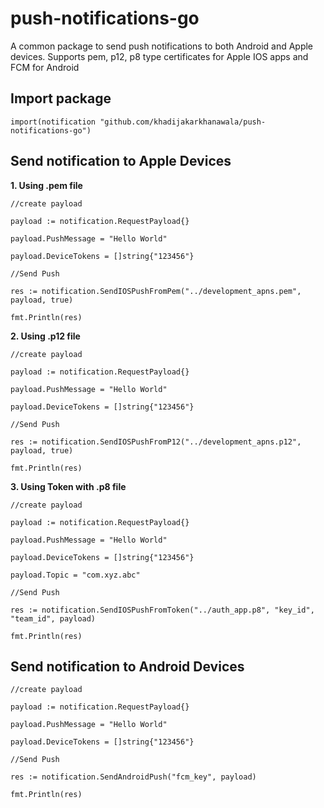 # push-notifications-go

A common package to send push notifications to both Android and Apple devices. Supports pem, p12, p8 type certificates for Apple IOS apps and FCM for Android

## Import package

`import(notification "github.com/khadijakarkhanawala/push-notifications-go")`

## Send notification to Apple Devices

**1. Using .pem file**

`//create payload`

`payload := notification.RequestPayload{}`

`payload.PushMessage = "Hello World"`

`payload.DeviceTokens = []string{"123456"}`

`//Send Push`

`res := notification.SendIOSPushFromPem("../development_apns.pem", payload, true)`

`fmt.Println(res)`

**2. Using .p12 file**

`//create payload`

`payload := notification.RequestPayload{}`

`payload.PushMessage = "Hello World"`

`payload.DeviceTokens = []string{"123456"}`

`//Send Push`

`res := notification.SendIOSPushFromP12("../development_apns.p12", payload, true)`

`fmt.Println(res)`

**3. Using Token with .p8 file**

`//create payload`

`payload := notification.RequestPayload{}`

`payload.PushMessage = "Hello World"`

`payload.DeviceTokens = []string{"123456"}`

`payload.Topic = "com.xyz.abc"`

`//Send Push`

`res := notification.SendIOSPushFromToken("../auth_app.p8", "key_id", "team_id", payload)`

`fmt.Println(res)`

## Send notification to Android Devices

`//create payload`

`payload := notification.RequestPayload{}`

`payload.PushMessage = "Hello World"`

`payload.DeviceTokens = []string{"123456"}`

`//Send Push`

`res := notification.SendAndroidPush("fcm_key", payload)`

`fmt.Println(res)`
